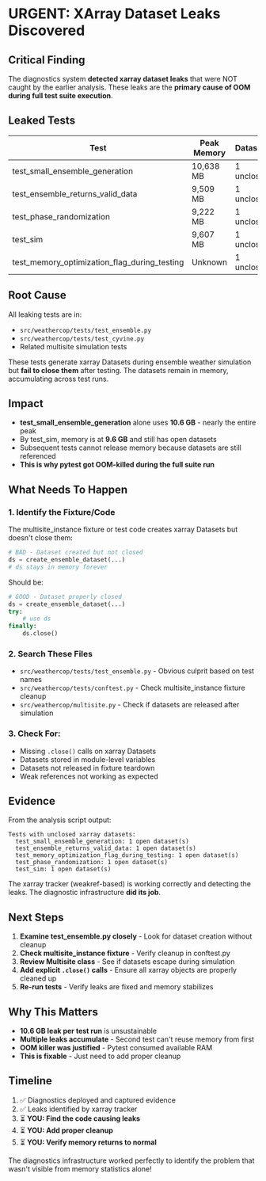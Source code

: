 # URGENT: XArray Dataset Leaks Discovered

## Critical Finding

The diagnostics system **detected xarray dataset leaks** that were NOT caught by the earlier analysis. These leaks are the **primary cause of OOM during full test suite execution**.

## Leaked Tests

| Test | Peak Memory | Datasets | Status |
|------|-------------|----------|--------|
| test_small_ensemble_generation | 10,638 MB | 1 unclosed | ❌ LEAK |
| test_ensemble_returns_valid_data | 9,509 MB | 1 unclosed | ❌ LEAK |
| test_phase_randomization | 9,222 MB | 1 unclosed | ❌ LEAK |
| test_sim | 9,607 MB | 1 unclosed | ❌ LEAK |
| test_memory_optimization_flag_during_testing | Unknown | 1 unclosed | ❌ LEAK |

## Root Cause

All leaking tests are in:
- `src/weathercop/tests/test_ensemble.py`
- `src/weathercop/tests/test_cyvine.py`
- Related multisite simulation tests

These tests generate xarray Datasets during ensemble weather simulation but **fail to close them** after testing. The datasets remain in memory, accumulating across test runs.

## Impact

- **test_small_ensemble_generation** alone uses **10.6 GB** - nearly the entire peak
- By test_sim, memory is at **9.6 GB** and still has open datasets
- Subsequent tests cannot release memory because datasets are still referenced
- **This is why pytest got OOM-killed during the full suite run**

## What Needs To Happen

### 1. Identify the Fixture/Code
The multisite_instance fixture or test code creates xarray Datasets but doesn't close them:
```python
# BAD - Dataset created but not closed
ds = create_ensemble_dataset(...)
# ds stays in memory forever
```

Should be:
```python
# GOOD - Dataset properly closed
ds = create_ensemble_dataset(...)
try:
    # use ds
finally:
    ds.close()
```

### 2. Search These Files
- `src/weathercop/tests/test_ensemble.py` - Obvious culprit based on test names
- `src/weathercop/tests/conftest.py` - Check multisite_instance fixture cleanup
- `src/weathercop/multisite.py` - Check if datasets are released after simulation

### 3. Check For:
- Missing `.close()` calls on xarray Datasets
- Datasets stored in module-level variables
- Datasets not released in fixture teardown
- Weak references not working as expected

## Evidence

From the analysis script output:
```
Tests with unclosed xarray datasets:
  test_small_ensemble_generation: 1 open dataset(s)
  test_ensemble_returns_valid_data: 1 open dataset(s)
  test_memory_optimization_flag_during_testing: 1 open dataset(s)
  test_phase_randomization: 1 open dataset(s)
  test_sim: 1 open dataset(s)
```

The xarray tracker (weakref-based) is working correctly and detecting the leaks. The diagnostic infrastructure **did its job**.

## Next Steps

1. **Examine test_ensemble.py closely** - Look for dataset creation without cleanup
2. **Check multisite_instance fixture** - Verify cleanup in conftest.py
3. **Review Multisite class** - See if datasets escape during simulation
4. **Add explicit `.close()` calls** - Ensure all xarray objects are properly cleaned up
5. **Re-run tests** - Verify leaks are fixed and memory stabilizes

## Why This Matters

- **10.6 GB leak per test run** is unsustainable
- **Multiple leaks accumulate** - Second test can't reuse memory from first
- **OOM killer was justified** - Pytest consumed available RAM
- **This is fixable** - Just need to add proper cleanup

## Timeline

1. ✅ Diagnostics deployed and captured evidence
2. ✅ Leaks identified by xarray tracker
3. ⏳ **YOU: Find the code causing leaks**
4. ⏳ **YOU: Add proper cleanup**
5. ⏳ **YOU: Verify memory returns to normal**

The diagnostics infrastructure worked perfectly to identify the problem that wasn't visible from memory statistics alone!
